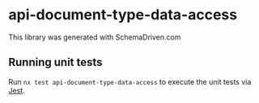 
# api-document-type-data-access

This library was generated with SchemaDriven.com

## Running unit tests

Run `nx test api-document-type-data-access` to execute the unit tests via [Jest](https://jestjs.io).

